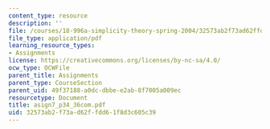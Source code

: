 ```yaml
---
content_type: resource
description: ''
file: /courses/18-996a-simplicity-theory-spring-2004/32573ab2f73ad62ffdd61f8d3c605c39_asign7_p34_36com.pdf
file_type: application/pdf
learning_resource_types:
- Assignments
license: https://creativecommons.org/licenses/by-nc-sa/4.0/
ocw_type: OCWFile
parent_title: Assignments
parent_type: CourseSection
parent_uid: 49f37188-a0dc-dbbe-e2ab-8f7005a009ec
resourcetype: Document
title: asign7_p34_36com.pdf
uid: 32573ab2-f73a-d62f-fdd6-1f8d3c605c39
---
```

